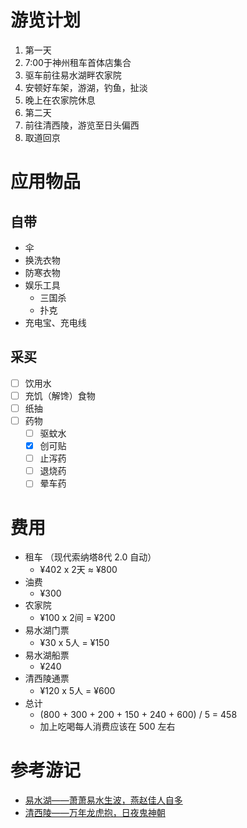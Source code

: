 

# 游览计划

1. 第一天
  1. 7:00于神州租车首体店集合
  1. 驱车前往易水湖畔农家院
  1. 安顿好车架，游湖，钓鱼，扯淡
  1. 晚上在农家院休息
1. 第二天
  1. 前往清西陵，游览至日头偏西
  2. 取道回京

# 应用物品

## 自带

- 伞
- 换洗衣物
- 防寒衣物
- 娱乐工具
  - 三国杀
  - 扑克
- 充电宝、充电线

## 采买

- [ ] 饮用水
- [ ] 充饥（解馋）食物
- [ ] 纸抽
- [ ] 药物
  - [ ] 驱蚊水
  - [x] 创可贴
  - [ ] 止泻药
  - [ ] 退烧药
  - [ ] 晕车药

# 费用

- 租车 （现代索纳塔8代 2.0 自动）
  - ¥402 x 2天 ≈ ¥800
- 油费
  - ¥300 
- 农家院
  - ¥100 x 2间 = ¥200
- 易水湖门票
  - ¥30 x 5人 = ¥150
- 易水湖船票
  - ¥240
- 清西陵通票
  - ¥120 x 5人 = ¥600
- 总计
  - (800 + 300 + 200 + 150 + 240 + 600) / 5 = 458
  - 加上吃喝每人消费应该在 500 左右

# 参考游记

- [易水湖——萧萧易水生波，燕赵佳人自多](http://www.mafengwo.cn/i/3055985.html)
- [清西陵——万年龙虎抱，日夜鬼神朝](http://360.mafengwo.cn/travels/info_weibo.php?id=1074951)
